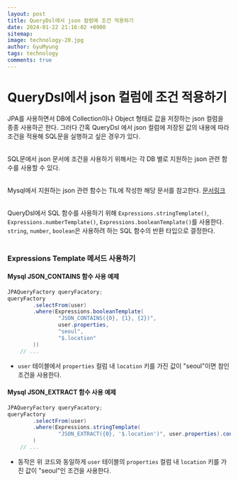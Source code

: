 ```yaml
---
layout:	post
title: QueryDsl에서 json 컬럼에 조건 적용하기
date: 2024-01-22 21:16:02 +0900
sitemap: 
image: technology-20.jpg
author: GyuMyung
tags: technology
comments: true
---
```


# QueryDsl에서 json 컬럼에 조건 적용하기

JPA를 사용하면서 DB에 Collection이나 Object 형태로 값을 저장하는 json 컬럼을 종종 사용하곤 한다. 그러다 간혹 QueryDsl 에서 json 컬럼에 저장된 값의 내용에 따라 조건을 적용해 SQL문을 실행하고 싶은 경우가 있다. <br/>
<br/>

SQL문에서 json 문서에 조건을 사용하기 위해서는 각 DB 별로 지원하는 json 관련 함수를 사용할 수 있다. <br/>
<br/>

Mysql에서 지원하는 json 관련 함수는 TIL에 작성한 해당 문서를 참고한다. [문서링크](https://github.com/lgm1007/TIL/blob/master/DB/R-DB/Mysql/Json%20%EB%8D%B0%EC%9D%B4%ED%84%B0%20%EA%B4%80%EB%A0%A8%20%ED%95%A8%EC%88%98.md)
<br/>
<br/>

QueryDsl에서 SQL 함수를 사용하기 위해 `Expressions.stringTemplate()`, `Expressions.numberTemplate()`, `Expressions.booleanTemplate()`를 사용한다. `string`, `number`, `boolean`은 사용하려 하는 SQL 함수의 반환 타입으로 결정한다. <br/>
<br/>

### Expressions Template 메서드 사용하기
#### Mysql JSON_CONTAINS 함수 사용 예제
```java
JPAQueryFactory queryFacatory;
queryFactory
        .selectFrom(user)
        .where(Expressions.booleanTemplate(
                "JSON_CONTAINS({0}, {1}, {2})",
                user.properties,
                "seoul",
                "$.location"
        ))
    // ...
```
* `user` 테이블에서 `properties` 컬럼 내 `location` 키를 가진 값이 "seoul"이면 참인 조건을 사용한다.

#### Mysql JSON_EXTRACT 함수 사용 예제
```java
JPAQueryFactory queryFacatory;
queryFactory
        .selectFrom(user)
        .where(Expressions.stringTemplate(
                "JSON_EXTRACT({0}, '$.location')", user.properties).contains("seoul")
        )
    // ...
```
* 동작은 위 코드와 동일하게 `user` 테이블의 `properties` 컬럼 내 `location` 키를 가진 값이 "seoul"인 조건을 사용한다.
